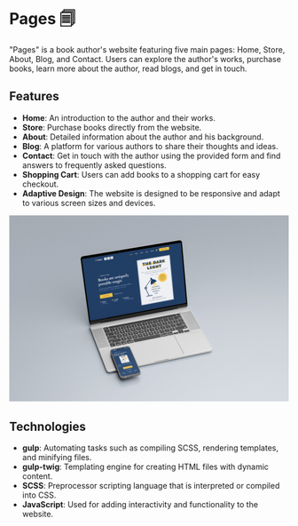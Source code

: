 # Pages 🗐

"Pages" is a book author's website featuring five main pages: Home, Store, About, Blog, and Contact. Users can explore the author's works, purchase books, learn more about the author, read blogs, and get in touch.

## Features
- **Home**: An introduction to the author and their works.
- **Store**: Purchase books directly from the website.
- **About**: Detailed information about the author and his background.
- **Blog**: A platform for various authors to share their thoughts and ideas.
- **Contact**: Get in touch with the author using the provided form and find answers to frequently asked questions.
- **Shopping Cart**: Users can add books to a shopping cart for easy checkout.
- **Adaptive Design**: The website is designed to be responsive and adapt to various screen sizes and devices.

![Responsive Devices Screen Mockup](/src/images/docs/responsive-mockup.jpg)

## Technologies
- **gulp**: Automating tasks such as compiling SCSS, rendering templates, and minifying files.
- **gulp-twig**: Templating engine for creating HTML files with dynamic content.
- **SCSS**: Preprocessor scripting language that is interpreted or compiled into CSS.
- **JavaScript**: Used for adding interactivity and functionality to the website.
